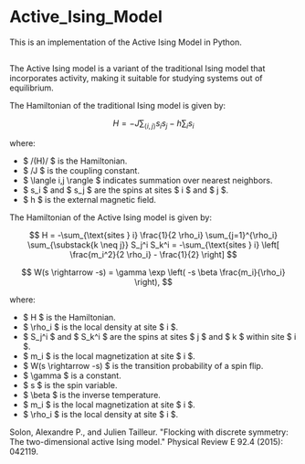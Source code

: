 # Active_Ising_Model
This is an implementation of the Active Ising Model in Python.
##
The Active Ising model is a variant of the traditional Ising model that incorporates activity, making it suitable for studying systems out of equilibrium.

The Hamiltonian of the traditional Ising model is given by:

$$
H = -J \sum_{\langle i,j \rangle} s_i s_j - h \sum_i s_i
$$

where:
- $ /(H)/ $ is the Hamiltonian.
- $ /J $ is the coupling constant.
- $ \langle i,j \rangle $ indicates summation over nearest neighbors.
- $ s_i $ and $ s_j $ are the spins at sites $ i $ and $ j $.
- $ h $ is the external magnetic field.

The Hamiltonian of the Active Ising model is given by:

$$
H = -\sum_{\text{sites } i} \frac{1}{2 \rho_i} \sum_{j=1}^{\rho_i} \sum_{\substack{k \neq j}} S_j^i S_k^i = -\sum_{\text{sites } i} \left[ \frac{m_i^2}{2 \rho_i} - \frac{1}{2} \right]
$$

$$
W(s \rightarrow -s) = \gamma \exp \left( -s \beta \frac{m_i}{\rho_i} \right),
$$

where:
- $ H $ is the Hamiltonian.
- $ \rho_i $ is the local density at site $ i $.
- $ S_j^i $ and $ S_k^i $ are the spins at sites $ j $ and $ k $ within site $ i $.
- $ m_i $ is the local magnetization at site $ i $.
- $ W(s \rightarrow -s) $ is the transition probability of a spin flip.
- $ \gamma $ is a constant.
- $ s $ is the spin variable.
- $ \beta $ is the inverse temperature.
- $ m_i $ is the local magnetization at site $ i $.
- $ \rho_i $ is the local density at site $ i $.

Solon, Alexandre P., and Julien Tailleur. "Flocking with discrete symmetry: The two-dimensional active Ising model." Physical Review E 92.4 (2015): 042119.
